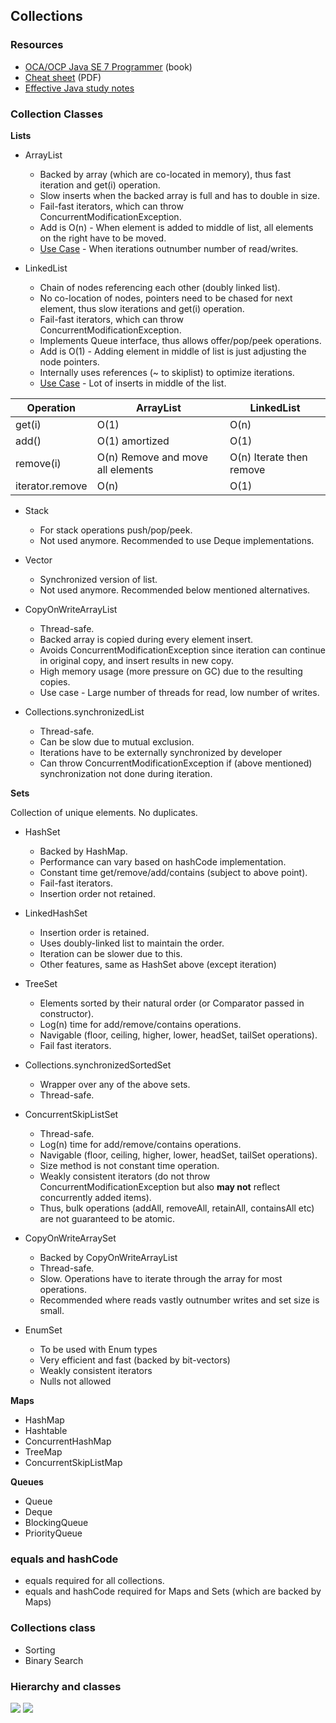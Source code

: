 ## Collections

### Resources

- [OCA/OCP Java SE 7 Programmer](https://www.amazon.com/Programmer-Study-1Z0-803-1Z0-804-Certification/dp/0071772006/ref=asap_bc?ie=UTF8) (book) 
- [Cheat sheet](http://files.zeroturnaround.com/pdf/zt_java_collections_cheat_sheet.pdf) (PDF)
- [Effective Java study notes](topics/design/effective-java.md)

### Collection Classes

**Lists** 

- ArrayList
    + Backed by array (which are co-located in memory), thus fast iteration and get(i) operation.
    + Slow inserts when the backed array is full and has to double in size.
    + Fail-fast iterators, which can throw ConcurrentModificationException.
    + Add is O(n) - When element is added to middle of list, all elements on the right have to be moved.  
    + [Use Case](http://stackoverflow.com/a/322742/3494368) - When iterations outnumber number of read/writes. 
    
- LinkedList
    + Chain of nodes referencing each other (doubly linked list).
    + No co-location of nodes, pointers need to be chased for next element, thus slow iterations and get(i) operation.
    + Fail-fast iterators, which can throw ConcurrentModificationException. 
    + Implements Queue interface, thus allows offer/pop/peek operations.
    + Add is O(1) - Adding element in middle of list is just adjusting the node pointers. 
    + Internally uses references (~ to skiplist) to optimize iterations. 
    + [Use Case](http://stackoverflow.com/a/322742/3494368) - Lot of inserts in middle of the list.
   
| Operation       | ArrayList                         | LinkedList                |
|-----------------|-----------------------------------|---------------------------|
| get(i)          | O(1)                              | O(n)                      |
| add()           | O(1) amortized                    | O(1)                      |
| remove(i)       | O(n) Remove and move all elements | O(n)  Iterate then remove |
| iterator.remove | O(n)                              | O(1)                      |
   
- Stack
    + For stack operations push/pop/peek.
    + Not used anymore. Recommended to use Deque implementations.

- Vector
    + Synchronized version of list.
    + Not used anymore. Recommended below mentioned alternatives. 
    
- CopyOnWriteArrayList
    + Thread-safe. 
    + Backed array is copied during every element insert. 
    + Avoids ConcurrentModificationException since iteration can continue in original copy, and insert results in new copy. 
    + High memory usage (more pressure on GC) due to the resulting copies.
    + Use case - Large number of threads for read, low number of writes. 
    
- Collections.synchronizedList
    + Thread-safe.
    + Can be slow due to mutual exclusion.
    + Iterations have to be externally synchronized by developer 
    + Can throw ConcurrentModificationException if (above mentioned) synchronization not done during iteration.

**Sets**

Collection of unique elements. No duplicates. 

- HashSet
    + Backed by HashMap. 
    + Performance can vary based on hashCode implementation.
    + Constant time get/remove/add/contains (subject to above point).
    + Fail-fast iterators.
    + Insertion order not retained. 
    
- LinkedHashSet
    + Insertion order is retained. 
    + Uses doubly-linked list to maintain the order.
    + Iteration can be slower due to this.
    + Other features, same as HashSet above (except iteration)

- TreeSet
    + Elements sorted by their natural order (or Comparator passed in constructor).
    + Log(n) time for add/remove/contains operations.
    + Navigable (floor, ceiling, higher, lower, headSet, tailSet operations).
    + Fail fast iterators.

- Collections.synchronizedSortedSet
    + Wrapper over any of the above sets. 
    + Thread-safe.

- ConcurrentSkipListSet
    + Thread-safe.
    + Log(n) time for add/remove/contains operations.
    + Navigable (floor, ceiling, higher, lower, headSet, tailSet operations).
    + Size method is not constant time operation. 
    + Weakly consistent iterators (do not throw ConcurrentModificationException but also __may not__ reflect concurrently added items).
    + Thus, bulk operations (addAll, removeAll, retainAll, containsAll etc) are not guaranteed to be atomic.

- CopyOnWriteArraySet
    + Backed by CopyOnWriteArrayList
    + Thread-safe. 
    + Slow. Operations have to iterate through the array for most operations.  
    + Recommended where reads vastly outnumber writes and set size is small.
    
- EnumSet
    + To be used with Enum types
    + Very efficient and fast (backed by bit-vectors)
    + Weakly consistent iterators 
    + Nulls not allowed

**Maps**

- HashMap
- Hashtable
- ConcurrentHashMap
- TreeMap
- ConcurrentSkipListMap

**Queues**

- Queue
- Deque
- BlockingQueue
- PriorityQueue


### equals and hashCode

- equals required for all collections. 
- equals and hashCode required for Maps and Sets (which are backed by Maps)


### Collections class

- Sorting
- Binary Search

### Hierarchy and classes

<image src="../../images/collection-hierarchy-2.png">

<image src="../../images/map-hierarchy-2.png">


